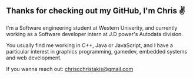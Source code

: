 ## Thanks for checking out my GitHub, I'm Chris ✌️

I'm a Software engineering student at Western Univerity, and currently working as a Software developer intern at J.D power's Autodata division.

You usually find me working in C++, Java or JavaScript, and I have a particular interest in graphics programming, gamedev, embedded systems and web development.

If you wanna reach out: <a href="mailto:chriscchristakis@gmail.com">chriscchristakis@gmail.com</a>
